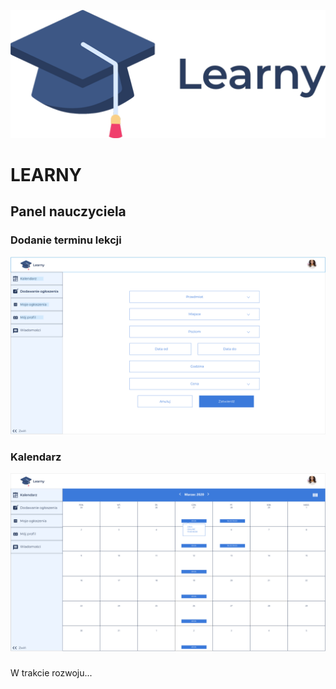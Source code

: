 ![alt text]("../../../assets/logomin.png)
# LEARNY

## Panel nauczyciela
### Dodanie terminu lekcji
![alt text]("../../../assets/add-lesson.png)

### Kalendarz
![alt text]("../../../assets/calendar.png)

###
W trakcie rozwoju...



